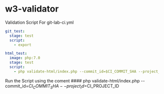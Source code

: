 # w3-validator
Validation Script For git-lab-ci.yml
```yaml
git_test:
  stage: test
  script:
    - export

html_test:
  image: php:7.0
  stage: test
  script:
    - php validate-html/index.php --commit_id=$CI_COMMIT_SHA --project_id=$CI_PROJECT_ID
```

Run the Script using the coment #### php validate-html/index.php --commit_id=$CI_COMMIT_SHA --project_id=$CI_PROJECT_ID
